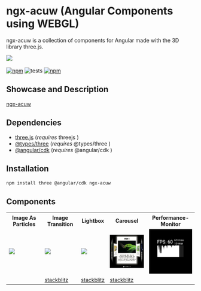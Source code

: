 # ngx-acuw (Angular Components using WEBGL)

ngx-acuw is a collection of components for Angular made with the 3D library three.js.

<img src="./projects/ng-acuw-showcase/src/assets/acuw.svg" width="200"/>

[![npm](https://shields.io/npm/l/ngx-acuw?maxAge=2592000)](/LICENSE)
![tests](https://github.com/windmichael/ngx-acuw/workflows/tests/badge.svg)
[![npm](https://img.shields.io/npm/v/ngx-acuw.svg?maxAge=2592000?style=plastic)](https://www.npmjs.com/package/ngx-acuw)

## Showcase and Description
[ngx-acuw](https://windmichael.github.io/ngx-acuw/)

## Dependencies
* [three.js](https://threejs.org) (*requires* threejs )
* [@types/three](https://www.npmjs.com/package/@types/three) (*requires* @types/three )
* [@angular/cdk](https://material.angular.io/cdk/categories) (*requires* @angular/cdk )

## Installation
```
npm install three @angular/cdk ngx-acuw
```

## Components
<table>
  <tr>
    <th>Image As Particles</th>
    <th>Image Transition</th>
    <th>Lightbox</th>
    <th>Carousel</th>
    <th>Performance-Monitor</th>
  </tr>
  <tr>
    <td><img src="./projects/ng-acuw-showcase/src/assets/image-as-particles/imageAsParticles.gif" width="150"/></td>
    <td><img src="./projects/ng-acuw-showcase/src/assets/image-transition/imageTransition.gif" width="150"/></td>
    <td><img src="./projects/ng-acuw-showcase/src/assets/lightbox/lightbox.jpg" width="150"/></td>
    <td><img src="./projects/ng-acuw-showcase/src/assets/carousel/carousel.gif" width="150"/></td>
    <td><img src="./projects/ng-acuw-showcase/src/assets/performance-monitor/performance-monitor.png" width="150"/></td>
  </tr>
  <tr>
    <td></td>
    <td><a href="https://stackblitz.com/edit/ngx-acuw-image-transition">stackblitz<a/></td>
    <td><a href="https://stackblitz.com/edit/angular-ngx-acuw-lightbox">stackblitz<a/></td>
    <td><a href="https://stackblitz.com/edit/ngx-acuw-carousel">stackblitz<a/></td>
    <td></td>
  </tr>
</table>
